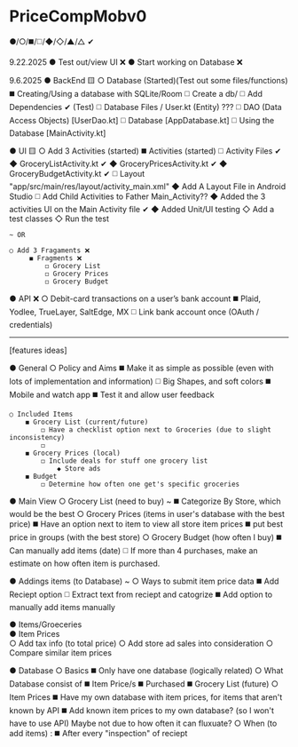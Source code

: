 # PriceCompMobv0
●/○/◼️/◻️/◆/◇/▲/△ ✔

9.22.2025 
● Test out/view UI ❌
● Start working on Database ❌

9.6.2025
● BackEnd 🟨
    ○ Database (Started)(Test out some files/functions)
        ◼️ Creating/Using a database with SQLite/Room 
            ◻️ Create a db/ 
            ◻️ Add Dependencies ✔ (Test) 
            ◻️ Database Files / User.kt (Entity) ??? 
            ◻️ DAO (Data Access Objects) [UserDao.kt]
            ◻️ Database [AppDatabase.kt] 
            ◻️ Using the Database [MainActivity.kt] 
        
● UI 🟨
    ○ Add 3 Activities (started)
        ◼️ Activities (started) 
            ◻️ Activity Files ✔
                ◆ GroceryListActivity.kt ✔
                ◆ GroceryPricesActivity.kt ✔
                ◆ GroceryBudgetActivity.kt ✔
            ◻️ Layout "app/src/main/res/layout/activity_main.xml"
                ◆ Add A Layout File in Android Studio 
            ◻️ Add Child Activities to Father Main_Activity??
                ◆ Added the 3 activities UI on the Main Activity file ✔
                ◆ Added Unit/UI testing
                    ◇ Add a test classes 
                    ◇ Run the test

                    
                    
    ~ OR

    ○ Add 3 Fragaments ❌
         ◼️ Fragments ❌
             ◻️ Grocery List 
             ◻️ Grocery Prices 
             ◻️ Grocery Budget 

● API ❌
    ○ Debit-card transactions on a user’s bank account
        ◼️ Plaid, Yodlee, TrueLayer, SaltEdge, MX
            ◻️ Link bank account once (OAuth / credentials)

-------------------------------------

[features ideas] 

● General
    ○ Policy and Aims 
        ◼️ Make it as simple as possible (even with lots of implementation and information)
            ◻️ Big Shapes, and soft colors 
        ◼️ Mobile and watch app 
        ◼️ Test it and allow user feedback

    ○ Included Items 
        ◼️ Grocery List (current/future)
            ◻️ Have a checklist option next to Groceries (due to slight inconsistency)
            ◻️ 
        ◼️ Grocery Prices (local) 
            ◻️ Include deals for stuff one grocery list
                ◆ Store ads 
        ◼️ Budget 
            ◻️ Determine how often one get's specific groceries 
    

● Main View 
    ○ Grocery List (need to buy) ~
        ◼️ Categorize By Store, which would be the best 
    ○ Grocery Prices (items in user's database with the best price)
        ◼️ Have an option next to item to view all store item prices 
        ◼️ put best price in groups (with the best store) 
    ○ Grocery Budget (how often I buy)
        ◼️ Can manually add items (date)
            ◻️ If more than 4 purchases, make an estimate on how often item is                      purchased. 

● Addings items (to Database) ~
     ○ Ways to submit item price data 
         ◼️ Add Reciept option 
            ◻️ Extract text from reciept and catogrize 
         ◼️ Add option to manually add items manually 

● Items/Groeceries        
    ● Item Prices  
         ○ Add tax info (to total price) 
         ○ Add store ad sales into consideration 
         ○ Compare similar item prices   
     
● Database
    ○ Basics
        ◼️ Only have one database (logically related)
    ○ What Database consist of 
        ◼️ Item Price/s
        ◼️ Purchased
        ◼️ Grocery List (future)
    ○ Item Prices 
        ◼️ Have my own database with item prices, for items that aren't known by API 
        ◼️ Add known item prices to my own database? (so I won't have to use API)
             Maybe not due to how often it can fluxuate? 
    ○ When (to add items) :
       ◼️ After every "inspection" of reciept   

    
    
